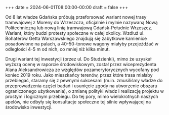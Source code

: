 +++
date = 2024-06-01T08:00:00-00:00
draft = false
+++

Od 8 lat władze Gdańska próbują przeforsować wariant nowej trasy tramwajowej z Moreny do Wrzeszcza, oficjalnie i mylnie nazywaną Nową Politechniczną lub nową linią tramwajową Gdańsk-Południe Wrzeszcz. Wariant, który budzi protesty społeczne w całej okolicy. Wzdłuż ul. Bohaterów Getta Warszawskiego znajdują się zabytkowe kamienice posadowione na palach, a 40-50-tonowe wagony miałyby przejeżdżać w odległości 4-5 m od nich, co mniej niż kilka minut.

Drugi wariant tej inwestycji (przez ul. Do Studzienki), mimo że uzyskał wyższą ocenę w raporcie środowiskowym, został przez wiceprezydenta Alana Aleksandrowicza ze względów pozamerytorycznych wycofany pod koniec 2019 roku. Jako mieszkańcy terenów, przez które trasa miałaby przebiegać, staramy się z pewnymi sukcesami (m.in. zmusiliśmy władze do przeprowadzenia części badań i usunięcie zgody na utworzenie obszaru ograniczonego użytkowania), o zmianę polityki władz i realizację projektu w prostym i logicznym przebiegu. Do tej pory, mimo wielokrotnych naszych apelów, nie odbyły się konsultacje społeczne tej silnie wpływającej na środowisko inwestycji.  
